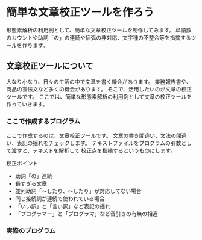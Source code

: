 # 簡単な文章校正ツールを作ろう

形態素解析の利用例として、簡単な文章校正ツールを制作してみます。
単語数のカウントや助詞「の」の連続や括弧の非対応、文字種の不整合等を指摘するツールを作ります。

## 文章校正ツールについて
大なり小なり、日々の生活の中で文章を書く機会があります。
業務報告書や、商品の宣伝文など多くの機会があります。
そこで、活用したいのが文章の校正ツールです。
ここでは、簡単な形態素解析の利用例として文章の校正ツールを作っていきます。

### ここで作成するプログラム

ここで作成するのは、文章校正ツールです。
文章の書き間違い、文法の間違い、表記の揺れをチェックします。
テキストファイルをプログラムの引数として渡すと、テキストを解析して
校正点を指摘するというものにします。

校正ポイント
- 助詞「の」連続
- 長すぎる文章
- 並列助詞「～したり、～したり」が対応してない場合
- 同じ接続詞が連続で使われている場合
- 「いい訳」と「言い訳」など表記の揺れ
- 「プログラマー」と「プログラマ」など音引きの有無の相違

### 実際のプログラム

